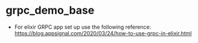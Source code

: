 # grpc_demo_base

* For elixir GRPC app set up use the following reference: https://blog.appsignal.com/2020/03/24/how-to-use-grpc-in-elixir.html
